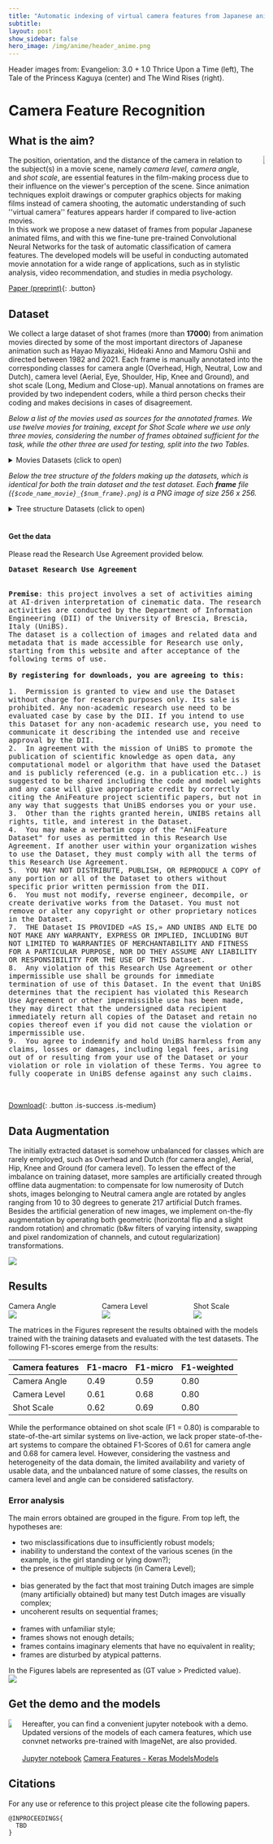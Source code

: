 ```yaml
---
title: "Automatic indexing of virtual camera features from Japanese anime"
subtitle: 
layout: post
show_sidebar: false
hero_image: /img/anime/header_anime.png
---
```

Header images from: Evangelion: 3.0 + 1.0 Thrice Upon a Time (left), The Tale of the Princess Kaguya (center) and The Wind Rises (right).

<!-- #region -->
# Camera Feature Recognition

## What is the aim?
<div class="columns is-mobile is-centered is-vcentered">
  <div class="column is-4">
    <span>
    The position, orientation, and the distance of the camera in relation to the subject(s) in a movie scene, namely <i>camera level, camera angle</i>, and <i>shot scale</i>, are essential features in the film-making process due to their influence on the viewer's perception of the scene.
    Since animation techniques exploit drawings or computer graphics objects for making films instead of camera shooting, the automatic understanding of such ''virtual camera'' features appears harder if compared to live-action movies. <br/>    
    In this work we propose a new dataset of frames from popular Japanese animated films, and with this we fine-tune pre-trained Convolutional Neural Networks for the task of automatic classification of camera features. The developed models will be useful in conducting automated movie annotation for a wide range of applications, such
    as in stylistic analysis, video recommendation, and studies in media psychology.
    </span>
  </div>
  <div class="column">
    <img src="img/anime/anime-camera-features-list.png">
  </div>
</div>

[Paper (preprint)](#TBD){: .button}


<!-- #endregion -->

## Dataset <!-- #region -->
We collect a large dataset of shot frames (more than <b>17000</b>) from animation movies directed by some of the most important directors of Japanese animation such as Hayao Miyazaki, Hideaki Anno and Mamoru Oshii and directed between 1982 and 2021.
Each frame is manually annotated into the corresponding classes for camera angle (Overhead, High, Neutral, Low and Dutch), camera level (Aerial, Eye, Shoulder, Hip, Knee and Ground), and shot scale (Long, Medium and Close-up).
Manual annotations on frames are provided by two independent coders, while a third person checks their coding and makes decisions in cases of disagreement.

*Below a list of the movies used as sources for the annotated frames. We use twelve movies for training, except for Shot Scale where we use only three movies, considering the number of frames obtained sufficient for the task, while the other three are used for testing, split into the two Tables.*

<details>
 <summary> Movies Datasets (click to open)</summary>
    <table>
      <caption>Training movies</caption>
      <thead>
        <tr>
          <th rowspan="2">Director</th>
          <th rowspan="2">Movie title</th>
          <th rowspan="2">Year</th>
          <th rowspan="2">Duration (minutes)</th>
          <th colspan="3" style="text-align: center">Annotated Frames</th>
        </tr>
        <tr>
          <th>Camera Angle</th>
          <th>Camera Level</th>
          <th>Shot Scale</th>
        </tr>
      </thead>
      <tbody>
        <tr>
          <td rowspan="3">Hideaki Anno</td>
          <td>Evangelion: 1.11 You Are (Not) Alone</td>
          <td>2007</td>
          <td>98</td>
          <td>563</td>
          <td>193</td>
          <td>-</td>
        </tr>
        <tr>
          <td>Evangelion: 2.22 You Can (Not) Advance</td>
          <td>2009</td>
          <td>108</td>
          <td>601</td>
          <td>255</td>
          <td>-</td>
        <tr>
          <td>Evangelion: 3.333 You Can (Not) Redo</td>
          <td>2012</td>
          <td>96</td>
          <td>460</td>
          <td>219</td>
          <td>1181</td>
        <tr>
          <td rowspan="2">Mamoru Oshii</td>
          <td>Urusei Yatsura 2: Beautiful Dreamer</td>
          <td>1984</td>
          <td>101</td>
          <td>439</td>
          <td>159</td>
          <td>-</td>
        </tr>
        <tr>
          <td>Ghost in the Shell</td>
          <td>1995</td>
          <td>83</td>
          <td>346</td>
          <td>202</td>
          <td>620</td>
        </tr>
        <tr>
          <td rowspan="3">Hayao Miyazaki</td>
          <td>Porco Rosso</td>
          <td>1992</td>
          <td>102</td>
          <td>387</td>
          <td>226</td>
          <td>1133</td>
        </tr>
        <tr>
          <td>Spirited Away</td>
          <td>2001</td>
          <td>125</td>
          <td>357</td>
          <td>227</td>
          <td>-</td>
        </tr>
        <tr>
          <td>Howl's moving castle</td>
          <td>2004</td>
          <td>119</td>
          <td>865</td>
          <td>255</td>
          <td>-</td>
        </tr>
        <tr>
          <td>Isao Takahata</td>
          <td>The Tale of the Princess Kaguya</td>
          <td>2013</td>
          <td>137</td>
          <td>224</td>
          <td>119</td>
          <td>-</td>
        </tr>
        <tr>
          <td>Hiroyuki Imaishi</td>
          <td>Promare</td>
          <td>2019</td>
          <td>111</td>
          <td>487</td>
          <td>169</td>
          <td>-</td>
        </tr>
        <tr>
          <td>Makoto Shinkai</td>
          <td>Your Name.</td>
          <td>2016</td>
          <td>112</td>
          <td>430</td>
          <td>219</td>
          <td>-</td>
        </tr>
        <tr>
          <td>Satoshi Kon</td>
          <td>Paprika</td>
          <td>2006</td>
          <td>90</td>
          <td>335</td>
          <td>135</td>
          <td>-</td>
        </tr>
      </tbody>    
    </table>
    <table>
    <caption>Testing movies</caption>
      <thead>
        <tr>
          <th rowspan="2">Director</th>
          <th rowspan="2">Movie title</th>
          <th rowspan="2">Year</th>
          <th rowspan="2">Duration (minutes)</th>
          <th colspan="3" style="text-align: center">Annotated Frames</th>
        </tr>
        <tr>
          <th>Camera Angle</th>
          <th>Camera Level</th>
          <th>Shot Scale</th>
        </tr>
      </thead>
      <tbody>
        <tr>
          <td>Hideaki Anno</td>
          <td>Evangelion: 3.0+1.01 Thrice Upon A Time</td>
          <td>2021</td>
          <td>155</td>
          <td>1474</td>
          <td>644</td>
          <td>1289</td>
        </tr>
        <tr>
          <td>Hayao Miyazaki</td>
          <td>The Wind Rises</td>
          <td>2013</td>
          <td>126</td>
          <td>981</td>
          <td>385</td>
          <td>839</td>
        <tr>
          <td>Tomoharu Katsumata</td>
          <td>Arcadia of My Youth</td>
          <td>1982</td>
          <td>130</td>
          <td>493</td>
          <td>353</td>
          <td>546</td>
        </tr>
      </tbody>    
    </table>
    <table>
    <caption>Testing movies</caption>
      <thead>
        <tr>
          <th>Camera features</th>
          <th>Training</th>
          <th>Testing</th>
        </tr>
      </thead>
      <tbody>
        <tr>
          <td>Camera Angle</td>
          <td>5494</td>
          <td>2948</td>
        </tr>
        <tr>
          <td>Camera Level</td>
          <td>2388</td>
          <td>1382</td>
        </tr>
        <tr>
          <td>Shot Scale</td>
          <td>2934</td>
          <td>2674</td>
        </tr>
      </tbody>    
    </table>
</details>

*Below the tree structure of the folders making up the datasets, which is identical for both the train dataset and the test dataset. Each **frame** file (`{$code_name_movie}_{$num_frame}.png`) is a PNG image of size 256 x 256.*
<details>
    <summary> Tree structure Datasets (click to open)</summary>
    <ul id="Datasets">
        <li><span class="caret">train/test</span>
            <ul class="train1">
                <li>angle
                    <ul class="angletrain1">
                        <li>dutch
                            <ul class="dutchtrain1">
                                <li>dutch_frame_01</li>
                                <li>dutch_frame_02</li>
                                <li>...</li>
                        </ul></li>
                        <li>high<ul class="hightrain1">
                                <li>high_frame_01</li>
                                <li>...</li>
                        </ul></li>
                        <li>low</li>
                        <li>neutral</li>
                        <li>overhead</li>
                </ul></li>
                <li>level
                    <ul class="angletrain1">
                        <li>aerial</li>
                        <li>eye</li>
                        <li>ground</li>
                        <li>hip</li>
                        <li>knee</li>
                        <li>shoulder</li>
                </ul></li>
                <li>scale
                    <ul class="angletrain1">
                        <li>CS</li>
                        <li>LS</li>
                        <li>MS</li>
                </ul></li>
        </ul></li>
    </ul>
</details>
<br />
<!-- #endregion -->

<!-- #region -->
<section class="showcase">
    <div class="showcase-content">
    <h4 id="get-the-data">Get the data</h4>

Please read the Research Use Agreement provided below. 
        
<pre class="highlight" style="white-space: pre-wrap">
<b>Dataset Research Use Agreement</b>

<div style="text-align: left">
<b>Premise</b>: this project involves a set of activities aiming at AI-driven interpretation of cinematic data. The research activities are conducted by the Department of Information  Engineering (DII) of the University of Brescia, Brescia, Italy (UniBS).
The dataset is a collection of images and related data and metadata that is made accessible for Research use only, starting from this website and after acceptance of the following terms of use. 

<b>By registering for downloads, you are agreeing to this:</b>

1.	Permission is granted to view and use the Dataset without charge for research purposes only. Its sale is prohibited. Any non-academic research use need to be evaluated case by case by the DII. If you intend to use this Dataset for any non-academic research use, you need to communicate it describing the intended use and receive approval by the DII.
2.	In agreement with the mission of UniBS to promote the publication of scientific knowledge as open data, any computational model or algorithm that have used the Dataset and is publicly referenced (e.g. in a publication etc..) is suggested to be shared including the code and model weights and any case will give appropriate credit by correctly citing the AniFeature project scientific papers, but not in any way that suggests that UniBS endorses you or your use.
3.	Other than the rights granted herein, UNIBS retains all rights, title, and interest in the Dataset.
4.	You may make a verbatim copy of the "AniFeature Dataset" for uses as permitted in this Research Use Agreement. If another user within your organization wishes to use the Dataset, they must comply with all the terms of this Research Use Agreement.
5.	YOU MAY NOT DISTRIBUTE, PUBLISH, OR REPRODUCE A COPY of any portion or all of the Dataset to others without specific prior written permission from the DII.
6.	You must not modify, reverse engineer, decompile, or create derivative works from the Dataset. You must not remove or alter any copyright or other proprietary notices in the Dataset.
7.	THE Dataset IS PROVIDED «AS IS,» AND UNIBS AND ELTE DO NOT MAKE ANY WARRANTY, EXPRESS OR IMPLIED, INCLUDING BUT NOT LIMITED TO WARRANTIES OF MERCHANTABILITY AND FITNESS FOR A PARTICULAR PURPOSE, NOR DO THEY ASSUME ANY LIABILITY OR RESPONSIBILITY FOR THE USE OF THIS Dataset.
8.	Any violation of this Research Use Agreement or other impermissible use shall be grounds for immediate termination of use of this Dataset. In the event that UniBS determines that the recipient has violated this Research Use Agreement or other impermissible use has been made, they may direct that the undersigned data recipient immediately return all copies of the Dataset and retain no copies thereof even if you did not cause the violation or impermissible use.
9.	You agree to indemnify and hold UniBS harmless from any claims, losses or damages, including legal fees, arising out of or resulting from your use of the Dataset or your violation or role in violation of these Terms. You agree to fully cooperate in UniBS defense against any such claims.
</div>

</pre>
</div>
</section>

[Download](#TBD){: .button .is-success .is-medium}

## Data Augmentation

The initially extracted dataset is somehow unbalanced for classes which are rarely employed, such as Overhead and Dutch (for camera angle), Aerial, Hip, Knee and Ground (for camera level).
To lessen the effect of the imbalance on training dataset, more samples are artificially created through offline data augmentation: to compensate for low numerosity of Dutch shots, images belonging to Neutral camera angle are rotated by angles ranging from 10 to 30 degrees to generate 217 artificial Dutch frames.
Besides the artificial generation of new images, we implement on-the-fly augmentation by operating both geometric (horizontal flip and a slight random rotation) and chromatic (b&w filters of varying intensity, swapping and pixel randomization of channels, and cutout regularization) transformations.
        
<div class="columns is-mobile is-centered is-vcentered">
    <div class="column">
        <img src="img/anime/data-aug-list.png">
    </div>
</div>

## Results

<div class="columns is-mobile is-centered is-vcentered">
  <div class="column is-3">
      Camera Angle<br/>
      <img src="img/anime/confusionmatrix_angle_test.png">
  </div>
  <div class="column is-3">
      Camera Level<br/>
      <img src="img/anime/confusionmatrix_level_test.png">
  </div>
  <div class="column is-3">
      Shot Scale<br/>
      <img src="img/anime/confusionmatrix_scale_test.png">
  </div>
</div>

The matrices in the Figures represent the results obtained with the models trained with the training datasets and evaluated with the test datasets. The following F1-scores emerge from the results:
<table>
      <thead>
        <tr>
          <th>Camera features</th>
          <th>F1-macro</th>
          <th>F1-micro</th>
          <th>F1-weighted</th>
        </tr>
      </thead>
      <tbody>
        <tr>
          <td>Camera Angle</td>
          <td>0.49</td>
          <td>0.59</td>
          <td>0.80</td>
        </tr>
        <tr>
          <td>Camera Level</td>
          <td>0.61</td>
          <td>0.68</td>
          <td>0.80</td>
        </tr>
        <tr>
          <td>Shot Scale</td>
          <td>0.62</td>
          <td>0.69</td>
          <td>0.80</td>
        </tr>
      </tbody>    
    </table>
While the performance obtained on shot scale (F1 = 0.80) is comparable to state-of-the-art similar systems on live-action, we lack proper state-of-the-art systems to compare the obtained F1-Scores of 0.61 for camera angle and 0.68 for camera level.
However, considering the vastness and heterogeneity of the data domain, the limited availability and variety of usable data, and the unbalanced nature of some classes, the results on camera level and angle can be considered satisfactory.

### Error analysis
The main errors obtained are grouped in the figure. From top left, the hypotheses are:
<ul>
    <li>two misclassifications due to insufficiently robust models;</li>
    <li>inability to understand the context of the various scenes (in the example, is the girl standing or lying down?);</li>
    <li>the presence of multiple subjects (in Camera Level);</li><br/>
    <li>bias generated by the fact that most training Dutch images are simple (many artificially obtained) but many test Dutch images are visually complex;</li>
    <li>uncoherent results on sequential frames;</li><br/>
    <li>frames with unfamiliar style;</li>
    <li>frames shows not enough details;</li>
    <li>frames contains imaginary elements that have no equivalent in reality;</li>
    <li>frames are disturbed by atypical patterns.</li>
</ul>
In the Figures labels are represented as (GT value > Predicted value).

<div class="columns is-mobile is-centered is-vcentered">
  <div class="column is-6">
    <img src="img/anime/error-test.png">
  </div>
</div>
<!-- #endregion -->

## Get the demo and the models

<div class="columns is-mobile is-centered is-vcentered">
  <div class="column is-5">
      <img src="img/anime/arc_net.png">
  </div>
  <div class="column">
    <span>
        Hereafter, you can find a convenient jupyter notebook with a demo. Updated versions of the models of each camera features, which use convnet networks pre-trained with ImageNet, are also provided.<br /><br />
        <a href="https://osf.io/zv3bg/?view_only=2db568081d814861897b03543822ca63" class="button is-primary is-outlined is-medium">Jupyter notebook</a>
        <a href="https://osf.io/c7ht6/?view_only=9a31d67ce48e4a76a42021d1babcafbf" class="button is-info is-outlined is-medium">Camera Features - Keras ModelsModels</a>
    </span>
  </div>
</div>


## Citations

For any use or reference to this project please cite the following papers.

```
@INPROCEEDINGS{
  TBD
}
  
```
